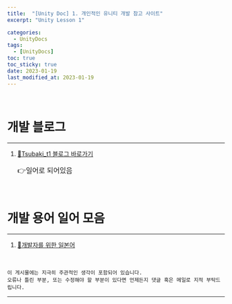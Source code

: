 ```yaml
---
title:  "[Unity Doc] 1. 개인적인 유니티 개발 참고 사이트"
excerpt: "Unity Lesson 1"

categories:
  - UnityDocs
tags:
  - [UnityDocs]
toc: true
toc_sticky: true
date: 2023-01-19 
last_modified_at: 2023-01-19
---
```

<br>

# 개발 블로그
<hr>

1. [🚀Tsubaki_t1 블로그 바로가기](https://tsubakit1.hateblo.jp/)  
   <p style="font-size:12pt"> 👉일어로 되어있음 </p>


<br>

# 개발 용어 일어 모음
<hr>

1. [🚀개발자를 위한 일본어](https://m.blog.naver.com/PostView.naver?isHttpsRedirect=true&blogId=chansury&logNo=120045278959)

<br>

    이 게시물에는 지극히 주관적인 생각이 포함되어 있습니다. 
    오류나 틀린 부분, 또는 수정해야 할 부분이 있다면 언제든지 댓글 혹은 메일로 지적 부탁드립니다.
    
<hr>

